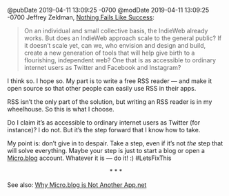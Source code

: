 @pubDate 2019-04-11 13:09:25 -0700
@modDate 2019-04-11 13:09:25 -0700
Jeffrey Zeldman, [Nothing Fails Like Success](https://alistapart.com/article/nothing-fails-like-success/):

> On an individual and small collective basis, the IndieWeb already works. But does an IndieWeb approach scale to the general public? If it doesn’t scale yet, can we, who envision and design and build, create a new generation of tools that will help give birth to a flourishing, independent web? One that is as accessible to ordinary internet users as Twitter and Facebook and Instagram?

I think so. I hope so. My part is to write a free RSS reader — and make it open source so that other people can easily use RSS in their apps.

RSS isn’t the only part of the solution, but writing an RSS reader is in my wheelhouse. So this is what I choose.

Do I claim it’s as accessible to ordinary internet users as Twitter (for instance)? I do not. But it’s the step forward that I know how to take.

My point is: don’t give in to despair. Take a step, even if it’s not *the* step that will solve everything. Maybe your step is just to start a blog or open a [Micro.blog](https://micro.blog/) account. Whatever it is — do it! :) #LetsFixThis

<p style="text-align:center">* * *</p>

See also: [Why Micro.blog is Not Another App.net](http://inessential.com/2018/02/01/why_micro_blog_is_not_another_app_net)
